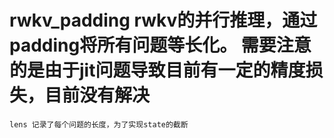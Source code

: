# rwkv_padding rwkv的并行推理，通过padding将所有问题等长化。 需要注意的是由于jit问题导致目前有一定的精度损失，目前没有解决

```
lens 记录了每个问题的长度，为了实现state的截断
```
